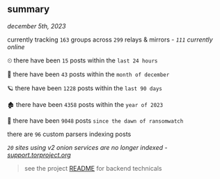 
## summary
_december 5th, 2023_

currently tracking `163` groups across `299` relays & mirrors - _`111` currently online_

⏲ there have been `15` posts within the `last 24 hours`

🦈 there have been `43` posts within the `month of december`

🪐 there have been `1228` posts within the `last 90 days`

🏚 there have been `4358` posts within the `year of 2023`

🦕 there have been `9048` posts `since the dawn of ransomwatch`

there are `96` custom parsers indexing posts

_`20` sites using v2 onion services are no longer indexed - [support.torproject.org](https://support.torproject.org/onionservices/v2-deprecation/)_

> see the project [README](https://github.com/joshhighet/ransomwatch#ransomwatch--) for backend technicals

